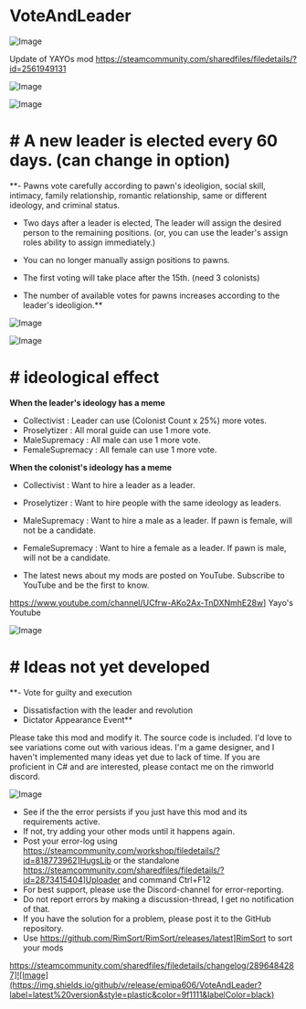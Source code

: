 # VoteAndLeader

![Image](https://i.imgur.com/buuPQel.png)

Update of YAYOs mod
https://steamcommunity.com/sharedfiles/filedetails/?id=2561949131

![Image](https://i.imgur.com/pufA0kM.png)

	
![Image](https://i.imgur.com/Z4GOv8H.png)

# **# A new leader is elected every 60 days. (can change in option)**


**- Pawns vote carefully according to pawn's ideoligion, social skill, intimacy, family relationship, romantic relationship, same or different ideology, and criminal status.

- Two days after a leader is elected, The leader will assign the desired person to the remaining positions.
(or, you can use the leader's assign roles ability to assign immediately.)

- You can no longer manually assign positions to pawns.

- The first voting will take place after the 15th. (need 3 colonists)

- The number of available votes for pawns increases according to the leader's ideoligion.**



![Image](https://imgur.com/LUMpSWD.png)


![Image](https://imgur.com/N1KMEjm.png)





# **# ideological effect**


**When the leader's ideology has a meme**

- Collectivist : Leader can use (Colonist Count x 25%) more votes.
- Proselytizer : All moral guide can use 1 more vote.
- MaleSupremacy : All male can use 1 more vote.
- FemaleSupremacy : All female can use 1 more vote.

**When the colonist's ideology has a meme**

- Collectivist : Want to hire a leader as a leader.
- Proselytizer : Want to hire people with the same ideology as leaders.
- MaleSupremacy : Want to hire a male as a leader. If pawn is female, will not be a candidate.
- FemaleSupremacy : Want to hire a female as a leader. If pawn is male, will not be a candidate.



-  The latest news about my mods are posted on YouTube.
Subscribe to YouTube and be the first to know.

https://www.youtube.com/channel/UCfrw-AKo2Ax-TnDXNmhE28w]
Yayo's Youtube


![Image](https://imgur.com/vGVHUDk.png)




# **# Ideas not yet developed**


**- Vote for guilty and execution
- Dissatisfaction with the leader and revolution
- Dictator Appearance Event**




Please take this mod and modify it. The source code is included.
I'd love to see variations come out with various ideas.
I'm a game designer, and I haven't implemented many ideas yet due to lack of time.
If you are proficient in C# and are interested, please contact me on the rimworld discord.
	
![Image](https://i.imgur.com/PwoNOj4.png)



-  See if the the error persists if you just have this mod and its requirements active.
-  If not, try adding your other mods until it happens again.
-  Post your error-log using https://steamcommunity.com/workshop/filedetails/?id=818773962]HugsLib or the standalone https://steamcommunity.com/sharedfiles/filedetails/?id=2873415404]Uploader and command Ctrl+F12
-  For best support, please use the Discord-channel for error-reporting.
-  Do not report errors by making a discussion-thread, I get no notification of that.
-  If you have the solution for a problem, please post it to the GitHub repository.
-  Use https://github.com/RimSort/RimSort/releases/latest]RimSort to sort your mods



https://steamcommunity.com/sharedfiles/filedetails/changelog/2896484287]![Image](https://img.shields.io/github/v/release/emipa606/VoteAndLeader?label=latest%20version&style=plastic&color=9f1111&labelColor=black)

